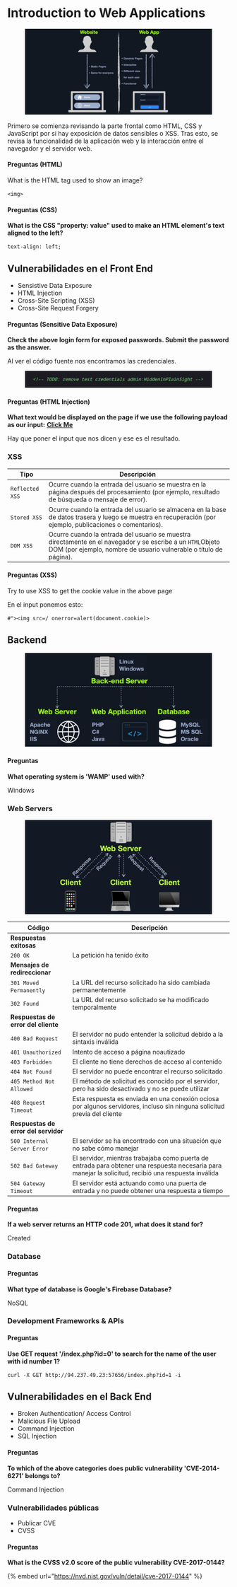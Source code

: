 # Introduction to Web Applications

<figure><img src="../.gitbook/assets/website_vs_webapps.jpg" alt=""><figcaption></figcaption></figure>

Primero se comienza revisando la parte frontal como HTML, CSS y JavaScript por si hay exposición de datos sensibles o XSS. Tras esto, se revisa la funcionalidad de la aplicación web y la interacción entre el navegador y el servidor web.&#x20;

#### Preguntas (HTML)

What is the HTML tag used to show an image?

```
<img>
```

#### Preguntas (CSS)

**What is the CSS "property: value" used to make an HTML element's text aligned to the left?**

```
text-align: left;
```

## Vulnerabilidades en el Front End

* Sensistive Data Exposure
* HTML Injection
* Cross-Site Scripting (XSS)
* Cross-Site Request Forgery&#x20;

#### Preguntas (Sensitive Data Exposure)

**Check the above login form for exposed passwords. Submit the password as the answer.**

Al ver el código fuente nos encontramos las credenciales.

<figure><img src="../.gitbook/assets/image (6) (1) (1) (1) (1).png" alt=""><figcaption></figcaption></figure>

#### Preguntas (HTML Injection)

**What text would be displayed on the page if we use the following payload as our input:** [**Click Me**](http://www.hackthebox.com)

Hay que poner el input que nos dicen y ese es el resultado.

### XSS

| Tipo            | Descripción                                                                                                                                                                     |
| --------------- | ------------------------------------------------------------------------------------------------------------------------------------------------------------------------------- |
| `Reflected XSS` | Ocurre cuando la entrada del usuario se muestra en la página después del procesamiento (por ejemplo, resultado de búsqueda o mensaje de error).                                 |
| `Stored XSS`    | Ocurre cuando la entrada del usuario se almacena en la base de datos trasera y luego se muestra en recuperación (por ejemplo, publicaciones o comentarios).                     |
| `DOM XSS`       | Ocurre cuando la entrada del usuario se muestra directamente en el navegador y se escribe a un `HTML`Objeto DOM (por ejemplo, nombre de usuario vulnerable o título de página). |

#### Preguntas (XSS)

Try to use XSS to get the cookie value in the above page

En el input ponemos esto:&#x20;

```
#"><img src=/ onerror=alert(document.cookie)>
```

## Backend

<figure><img src="../.gitbook/assets/backend-server.jpg" alt=""><figcaption></figcaption></figure>

#### Preguntas

**What operating system is 'WAMP' used with?**

Windows

### Web Servers

<figure><img src="../.gitbook/assets/web-server-requests.jpg" alt=""><figcaption></figcaption></figure>

| Código                               | Descripción                                                                                                                                           |
| ------------------------------------ | ----------------------------------------------------------------------------------------------------------------------------------------------------- |
| **Respuestas exitosas**              |                                                                                                                                                       |
| `200 OK`                             | La petición ha tenido éxito                                                                                                                           |
| **Mensajes de redireccionar**        |                                                                                                                                                       |
| `301 Moved Permanently`              | La URL del recurso solicitado ha sido cambiada permanentemente                                                                                        |
| `302 Found`                          | La URL del recurso solicitado se ha modificado temporalmente                                                                                          |
| **Respuestas de error del cliente**  |                                                                                                                                                       |
| `400 Bad Request`                    | El servidor no pudo entender la solicitud debido a la sintaxis inválida                                                                               |
| `401 Unauthorized`                   | Intento de acceso a página noautizado                                                                                                                 |
| `403 Forbidden`                      | El cliente no tiene derechos de acceso al contenido                                                                                                   |
| `404 Not Found`                      | El servidor no puede encontrar el recurso solicitado                                                                                                  |
| `405 Method Not Allowed`             | El método de solicitud es conocido por el servidor, pero ha sido desactivado y no se puede utilizar                                                   |
| `408 Request Timeout`                | Esta respuesta es enviada en una conexión ociosa por algunos servidores, incluso sin ninguna solicitud previa del cliente                             |
| **Respuestas de error del servidor** |                                                                                                                                                       |
| `500 Internal Server Error`          | El servidor se ha encontrado con una situación que no sabe cómo manejar                                                                               |
| `502 Bad Gateway`                    | El servidor, mientras trabajaba como puerta de entrada para obtener una respuesta necesaria para manejar la solicitud, recibió una respuesta inválida |
| `504 Gateway Timeout`                | El servidor está actuando como una puerta de entrada y no puede obtener una respuesta a tiempo                                                        |

#### Preguntas

**If a web server returns an HTTP code 201, what does it stand for?**

Created

### Database

#### Preguntas

**What type of database is Google's Firebase Database?**

NoSQL

### Development Frameworks & APIs

#### Preguntas

**Use GET request '/index.php?id=0' to search for the name of the user with id number 1?**

```
curl -X GET http://94.237.49.23:57656/index.php?id=1 -i
```

## Vulnerabilidades en el Back End

* Broken Authentication/ Access Control
* Malicious File Upload
* Command Injection
* SQL Injection

#### Preguntas

**To which of the above categories does public vulnerability 'CVE-2014-6271' belongs to?**

Command Injection

### Vulnerabilidades públicas

* Publicar CVE
* CVSS

#### Preguntas

**What is the CVSS v2.0 score of the public vulnerability CVE-2017-0144?**

{% embed url="https://nvd.nist.gov/vuln/detail/cve-2017-0144" %}
